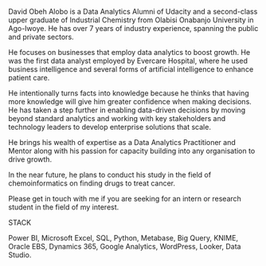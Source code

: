 David Obeh Alobo is a Data Analytics Alumni of Udacity and a second-class upper graduate of Industrial Chemistry from Olabisi Onabanjo University in Ago-Iwoye. He has over 7 years of industry experience, spanning the public and private sectors.

He focuses on businesses that employ data analytics to boost growth. He was the first data analyst employed by Evercare Hospital, where he used business intelligence and several forms of artificial intelligence to enhance patient care.

He intentionally turns facts into knowledge because he thinks that having more knowledge will give him greater confidence when making decisions. He has taken a step further in enabling data-driven decisions by moving beyond standard analytics and working with key stakeholders and technology leaders to develop enterprise solutions that scale. 

He brings his wealth of expertise as a Data Analytics Practitioner and Mentor along with his passion for capacity building into any organisation to drive growth.

In the near future, he plans to conduct his study in the field of chemoinformatics on finding drugs to treat cancer.

Please get in touch with me if you are seeking for an intern or research student in the field of my interest.

STACK

Power BI, Microsoft Excel, SQL, Python, Metabase, Big Query, KNIME, Oracle EBS, Dynamics 365, Google Analytics, WordPress, Looker, Data Studio.

